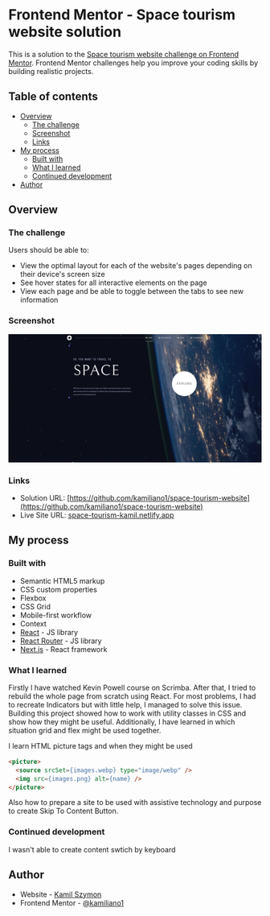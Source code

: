 # Frontend Mentor - Space tourism website solution

This is a solution to the [Space tourism website challenge on Frontend Mentor](https://www.frontendmentor.io/challenges/space-tourism-multipage-website-gRWj1URZ3). Frontend Mentor challenges help you improve your coding skills by building realistic projects. 

## Table of contents

- [Overview](#overview)
  - [The challenge](#the-challenge)
  - [Screenshot](#screenshot)
  - [Links](#links)
- [My process](#my-process)
  - [Built with](#built-with)
  - [What I learned](#what-i-learned)
  - [Continued development](#continued-development)
- [Author](#author)

## Overview

### The challenge

Users should be able to:

- View the optimal layout for each of the website's pages depending on their device's screen size
- See hover states for all interactive elements on the page
- View each page and be able to toggle between the tabs to see new information

### Screenshot

![](./screenshot.png)


### Links

- Solution URL: [https://github.com/kamiliano1/space-tourism-website](https://github.com/kamiliano1/space-tourism-website)
- Live Site URL: [space-tourism-kamil.netlify.app](https://space-tourism-kamil.netlify.app/)

## My process

### Built with

- Semantic HTML5 markup
- CSS custom properties
- Flexbox
- CSS Grid
- Mobile-first workflow
- Context
- [React](https://reactjs.org/) - JS library
- [React Router](https://reactrouter.com/en/main) - JS library
- [Next.js](https://nextjs.org/) - React framework


### What I learned

Firstly I have watched Kevin Powell course on Scrimba. After that, I tried to rebuild the whole page from scratch using React. For most problems, I had to recreate Indicators but with little help, I managed to solve this issue.
Building this project showed how to work with utility classes in CSS and show how they might be useful.
Additionally, I have learned in which situation grid and flex might be used together.

I learn HTML picture tags and when they might be used
```html
<picture>
  <source srcSet={images.webp} type="image/webp" />
  <img src={images.png} alt={name} />
</picture>
```
Also how to prepare a site to be used with assistive technology and purpose to create Skip To Content Button.


### Continued development

I wasn't able to create content swtich by keyboard

## Author

- Website - [Kamil Szymon](https://github.com/kamiliano1)
- Frontend Mentor - [@kamiliano1](hhttps://www.frontendmentor.io/profile/kamiliano1)

